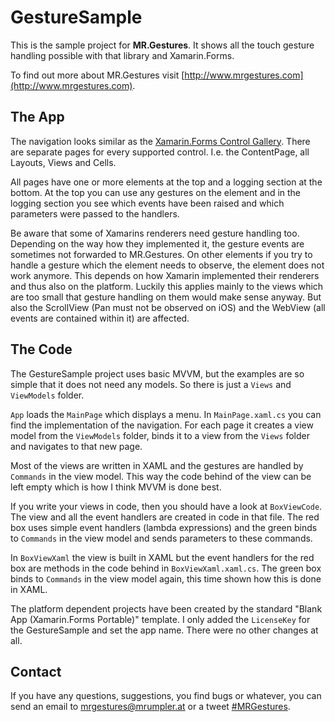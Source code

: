 # GestureSample #

This is the sample project for **MR.Gestures**. It shows all the touch gesture handling possible with that library and Xamarin.Forms.

To find out more about MR.Gestures visit [http://www.mrgestures.com](http://www.mrgestures.com).

## The App ##

The navigation looks similar as the [Xamarin.Forms Control Gallery](http://developer.xamarin.com/guides/cross-platform/xamarin-forms/controls/). There are separate pages for every supported control. I.e. the ContentPage, all Layouts, Views and Cells.

All pages have one or more elements at the top and a logging section at the bottom. At the top you can use any gestures on the element and in the logging section you see which events have been raised and which parameters were passed to the handlers.

Be aware that some of Xamarins renderers need gesture handling too. Depending on the way how they implemented it, the gesture events are sometimes not forwarded to MR.Gestures. On other elements if you try to handle a gesture which the element needs to observe, the element does not work anymore. This depends on how Xamarin implemented their renderers and thus also on the platform.
Luckily this applies mainly to the views which are too small that gesture handling on them would make sense anyway. But also the ScrollView (Pan must not be observed on iOS) and the WebView (all events are contained within it) are affected.
 
## The Code ##

The GestureSample project uses basic MVVM, but the examples are so simple that it does not need any models. So there is just a `Views` and `ViewModels` folder.

`App` loads the `MainPage` which displays a menu. In `MainPage.xaml.cs` you can find the implementation of the navigation. For each page it creates a view model from the `ViewModels` folder, binds it to a view from the `Views` folder and navigates to that new page.

Most of the views are written in XAML and the gestures are handled by `Commands` in the view model. This way the code behind of the view can be left empty which is how I think MVVM is done best.

If you write your views in code, then you should have a look at `BoxViewCode`. The view and all the event handlers are created in code in that file. The red box uses simple event handlers (lambda expressions) and the green binds to `Commands` in the view model and sends parameters to these commands.

In `BoxViewXaml` the view is built in XAML but the event handlers for the red box are methods in the code behind in `BoxViewXaml.xaml.cs`. The green box binds to `Commands` in the view model again, this time shown how this is done in XAML.

The platform dependent projects have been created by the standard "Blank App (Xamarin.Forms Portable)" template. I only added the `LicenseKey` for the GestureSample and set the app name. There were no other changes at all.  

## Contact ##

If you have any questions, suggestions, you find bugs or whatever, you can send an email to mrgestures@mrumpler.at or a tweet [#MRGestures](https://twitter.com/MRGestures).

